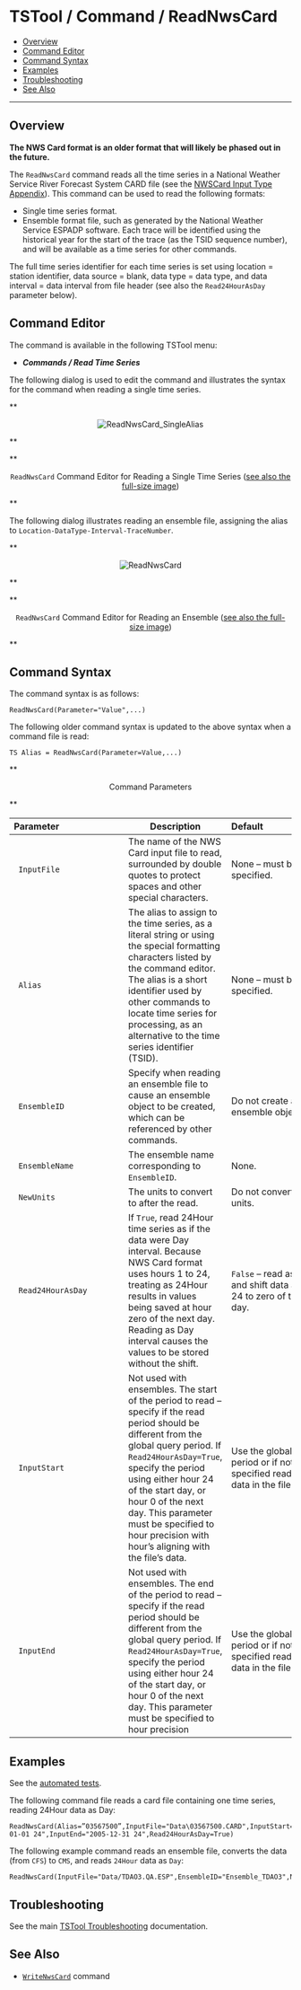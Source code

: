 # TSTool / Command / ReadNwsCard #

*   [Overview](#overview)
*   [Command Editor](#command-editor)
*   [Command Syntax](#command-syntax)
*   [Examples](#examples)
*   [Troubleshooting](#troubleshooting)
*   [See Also](#see-also)

-------------------------

## Overview

**The NWS Card format is an older format that will likely be phased out in the future.**

The `ReadNwsCard` command reads all the time series in a National Weather Service River Forecast System CARD file
(see the [NWSCard Input Type Appendix](../../datastore-ref/NWSCard/NWSCard.md)).
This command can be used to read the following formats:

*   Single time series format.
*   Ensemble format file, such as generated by the National Weather Service ESPADP software.
    Each trace will be identified using the historical year for the start of
    the trace (as the TSID sequence number), and will be available as a time series for other commands.

The full time series identifier for each time series is set using location = station identifier,
data source = blank, data type = data type,
and data interval = data interval from file header (see also the `Read24HourAsDay` parameter below).

## Command Editor

The command is available in the following TSTool menu:

*   ***Commands / Read Time Series***

The following dialog is used to edit the command and illustrates the syntax for the command when reading a single time series.

**<p style="text-align: center;">
![ReadNwsCard_SingleAlias](ReadNwsCard_SingleAlias.png)
</p>**

**<p style="text-align: center;">
`ReadNwsCard` Command Editor for Reading a Single Time Series (<a href="../ReadNwsCard_SingleAlias.png">see also the full-size image</a>)
</p>**

The following dialog illustrates reading an ensemble file, assigning the alias to `Location-DataType-Interval-TraceNumber`.

**<p style="text-align: center;">
![ReadNwsCard](ReadNwsCard.png)
</p>**

**<p style="text-align: center;">
`ReadNwsCard` Command Editor for Reading an Ensemble (<a href="../ReadNwsCard.png">see also the full-size image</a>)
</p>**

## Command Syntax

The command syntax is as follows:

```text
ReadNwsCard(Parameter="Value",...)
```

The following older command syntax is updated to the above syntax when a command file is read:

```text
TS Alias = ReadNwsCard(Parameter=Value,...)
```

**<p style="text-align: center;">
Command Parameters
</p>**

|**Parameter**&nbsp;&nbsp;&nbsp;&nbsp;&nbsp;&nbsp;&nbsp;&nbsp;&nbsp;&nbsp;&nbsp;&nbsp;&nbsp;&nbsp;&nbsp;&nbsp;&nbsp;&nbsp;&nbsp;&nbsp;&nbsp;&nbsp;&nbsp;&nbsp;&nbsp;|**Description**|**Default**&nbsp;&nbsp;&nbsp;&nbsp;&nbsp;&nbsp;&nbsp;&nbsp;&nbsp;&nbsp;&nbsp;&nbsp;&nbsp;&nbsp;&nbsp;&nbsp;&nbsp;&nbsp;&nbsp;&nbsp;&nbsp;&nbsp;&nbsp;&nbsp;&nbsp;&nbsp;&nbsp;|
|--------------|-----------------|-----------------|
|` InputFile` | The name of the NWS Card input file to read, surrounded by double quotes to protect spaces and other special characters. | None – must be specified. |
|` Alias` | The alias to assign to the time series, as a literal string or using the special formatting characters listed by the command editor.  The alias is a short identifier used by other commands to locate time series for processing, as an alternative to the time series identifier (TSID). | None – must be specified. |
|` EnsembleID` | Specify when reading an ensemble file to cause an ensemble object to be created, which can be referenced by other commands. | Do not create an ensemble object. |
|` EnsembleName` | The ensemble name corresponding to `EnsembleID`. | None. |
|` NewUnits` | The units to convert to after the read. | Do not convert the units. |
|` Read24HourAsDay` | If `True`, read 24Hour time series as if the data were Day interval.  Because NWS Card format uses hours 1 to 24, treating as 24Hour results in values being saved at hour zero of the next day.  Reading as Day interval causes the values to be stored without the shift. | `False` – read as hourly and shift data at hour 24 to zero of the next day. |
|` InputStart` | Not used with ensembles.  The start of the period to read – specify if the read period should be different from the global query period.  If `Read24HourAsDay=True`, specify the period using either hour 24 of the start day, or hour 0 of the next day.  This parameter must be specified to hour precision with hour’s aligning with the file’s data. | Use the global input period or if not specified read all the data in the file. |
|` InputEnd` | Not used with ensembles.  The end of the period to read – specify if the read period should be different from the global query period.  If `Read24HourAsDay=True`, specify the period using either hour 24 of the start day, or hour 0 of the next day.  This parameter must be specified to hour precision | Use the global input period or if not specified read all the data in the file. |

## Examples ##

See the [automated tests](https://github.com/OpenCDSS/cdss-app-tstool-test/tree/master/test/commands/ReadNwsCard).

The following command file reads a card file containing one time series, reading 24Hour data as Day:

```
ReadNwsCard(Alias=”03567500”,InputFile="Data\03567500.CARD",InputStart="1960-01-01 24",InputEnd="2005-12-31 24",Read24HourAsDay=True)
```

The following example command reads an ensemble file, converts the data (from `CFS`) to `CMS`, and reads `24Hour` data as `Day`:

```
ReadNwsCard(InputFile="Data/TDAO3.QA.ESP",EnsembleID="Ensemble_TDAO3",NewUnits="CMS",Read24HourAsDay=True)
```

## Troubleshooting

See the main [TSTool Troubleshooting](../../troubleshooting/troubleshooting.md) documentation.

## See Also

*   [`WriteNwsCard`](../WriteNwsCard/WriteNwsCard.md) command
